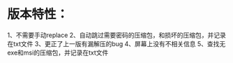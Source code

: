 # 版本特性：
 1、不需要手动replace
 2、自动跳过需要密码的压缩包，和损坏的压缩包，并记录在txt文件
 3、更正了上一版有漏解压的bug
 4、屏幕上没有不相关信息
 5、查找无exe和msi的压缩包，并记录在txt文件
